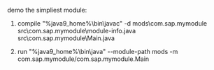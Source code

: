 demo the simpliest module:

1. compile 
"%java9_home%\bin\javac" -d mods\com.sap.mymodule src\com.sap.mymodule\module-info.java src\com.sap.mymodule\Main.java

2. run
"%java9_home%\bin\java" --module-path mods -m com.sap.mymodule/com.sap.mymodule.Main


